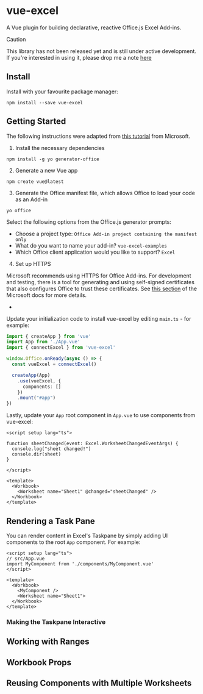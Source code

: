 # vue-excel

A Vue plugin for building declarative, reactive Office.js Excel Add-ins.

> [!CAUTION]
> This library has not been released yet and is still under active development.
> If you're interested in using it, please drop me a note [here](https://github.com/demsullivan/vue-excel/issues/1)

## Install

Install with your favourite package manager:

```
npm install --save vue-excel
```

## Getting Started

The following instructions were adapted from [this tutorial](https://learn.microsoft.com/en-us/office/dev/add-ins/quickstarts/excel-quickstart-vue) from Microsoft.


1. Install the necessary dependencies

```
npm install -g yo generator-office
```

2. Generate a new Vue app

```
npm create vue@latest
```

3. Generate the Office manifest file, which allows Office to load your code as an Add-in

```
yo office
```

Select the following options from the Office.js generator prompts:
- Choose a project type: `Office Add-in project containing the manifest only`
- What do you want to name your add-in? `vue-excel-examples`
- Which Office client application would you like to support? `Excel`


4. Set up HTTPS

Microsoft recommends using HTTPS for Office Add-ins. For development and testing, there is a tool for generating and using self-signed certificates that also configures Office to trust these certificates. See [this section](https://learn.microsoft.com/en-us/office/dev/add-ins/quickstarts/excel-quickstart-vue?view=excel-js-preview#secure-the-app) of the Microsoft docs for more details.

- 


Update your initialization code to install vue-excel by editing `main.ts` - for example:

```typescript
import { createApp } from 'vue'
import App from './App.vue'
import { connectExcel } from 'vue-excel'

window.Office.onReady(async () => {
  const vueExcel = connectExcel()

  createApp(App)
    .use(vueExcel, {
      components: []
    })
    .mount("#app")
})
```
Lastly, update your `App` root component in `App.vue` to use components from vue-excel:

```vue
<script setup lang="ts">

function sheetChanged(event: Excel.WorksheetChangedEventArgs) {
  console.log("sheet changed!")
  console.dir(sheet)
}

</script>

<template>
  <Workbook>
    <Worksheet name="Sheet1" @changed="sheetChanged" />
  </Workbook>
</template>
```

## Rendering a Task Pane

You can render content in Excel's Taskpane by simply adding UI components to the root `App` component.
For example:

```vue
<script setup lang="ts">
// src/App.vue
import MyComponent from './components/MyComponent.vue'
</script>

<template>
  <Workbook>
    <MyComponent />
    <Worksheet name="Sheet1">
  </Workbook>
</template>
```

### Making the Taskpane Interactive

## Working with Ranges

## Workbook Props

## Reusing Components with Multiple Worksheets

